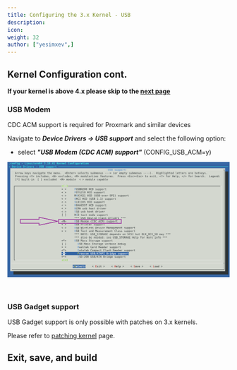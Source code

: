 ```yaml
---
title: Configuring the 3.x Kernel - USB
description:
icon:
weight: 32
author: ["yesimxev",]
---
```


## Kernel Configuration cont.

**If your kernel is above 4.x please skip to the [next page](nethunter-kernel-7-config-6/)**

### USB Modem

CDC ACM support is required for Proxmark and similar devices

Navigate to ***Device Drivers -> USB support*** and select the following option:

- select ***"USB Modem (CDC ACM) support"***
  (CONFIG_USB_ACM=y)

![](nh-kernel-270-usb-1.png)

&nbsp;

### USB Gadget support

USB Gadget support is only possible with patches on 3.x kernels.

Please refer to [patching kernel](nethunter-kernel-1-patching/) page.

## Exit, save, and build
